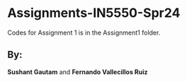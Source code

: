 # Assignments-IN5550-Spr24
Codes for Assignment 1 is in the Assignment1 folder.

## By:
**Sushant Gautam** and **Fernando Vallecillos Ruiz**
